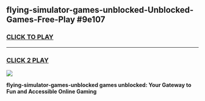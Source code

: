 
## flying-simulator-games-unblocked-Unblocked-Games-Free-Play #9e107
<h3>
<a href="https://us.freeplayer.one?title=flying-simulator-games-unblocked&ref=9M">CLICK TO PLAY</a></h3>
<hr>

<h3>
<a href="https://us.freeplayer.one?title=flying-simulator-games-unblocked&ref=9M">CLICK 2 PLAY</a>
  
</h3>

<a href="https://us.freeplayer.one?title=flying-simulator-games-unblocked&ref=9M"><img src="https://clearcache.store/games.png"></a>


**flying-simulator-games-unblocked games unblocked: Your Gateway to Fun and Accessible Online Gaming**
